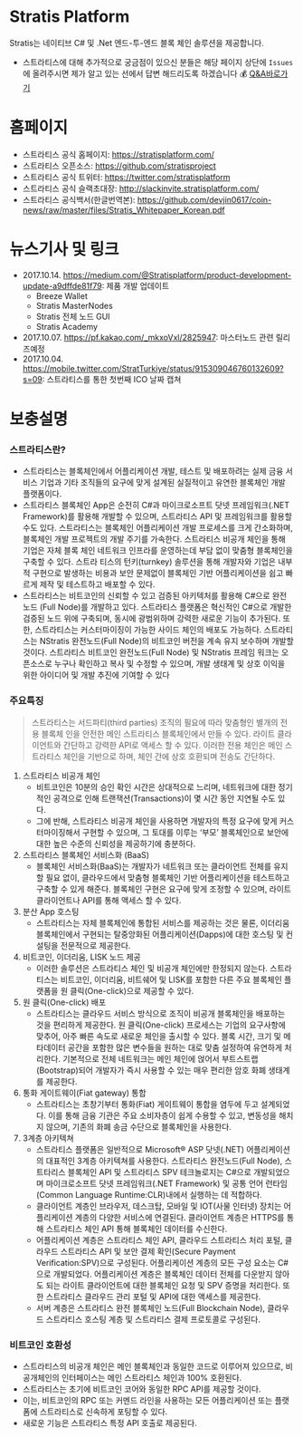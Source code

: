 # Stratis Platform

Stratis는 네이티브 C# 및 .Net 엔드-투-엔드 블록 체인 솔루션을 제공합니다.

- 스트라티스에 대해 추가적으로 궁금점이 있으신 분들은 해당 페이지 상단에 `Issues`에 올려주시면 제가 알고 있는 선에서 답변 해드리도록 하겠습니다 :moneybag: [Q&A바로가기](https://github.com/devjin0617/coin-news/issues)

# 홈페이지

- 스트라티스 공식 홈페이지: https://stratisplatform.com/
- 스트라티스 오픈소스: https://github.com/stratisproject
- 스트라티스 공식 트위터: https://twitter.com/stratisplatform
- 스트라티스 공식 슬랙초대장: http://slackinvite.stratisplatform.com/
- 스트라티스 공식백서(한글번역본): https://github.com/devjin0617/coin-news/raw/master/files/Stratis_Whitepaper_Korean.pdf

# 뉴스기사 및 링크

- 2017.10.14. https://medium.com/@Stratisplatform/product-development-update-a9dffde81f79: 제품 개발 업데이트
  - Breeze Wallet
  - Stratis MasterNodes
  - Stratis 전체 노드 GUI
  - Stratis Academy
- 2017.10.07. https://pf.kakao.com/_mkxoVxl/2825947: 마스터노드 관련 릴리즈예정
- 2017.10.04. https://mobile.twitter.com/StratTurkiye/status/915309046760132609?s=09: 스트라티스를 통한 첫번째 ICO 날짜 캡쳐

# 보충설명

### 스트라티스란?

- 스트라티스는 블록체인에서 어플리케이션 개발, 테스트 및 배포하려는 실제 금융 서비스 기업과 기타 조직들의 요구에 맞게 설계된 실질적이고 유연한 블록체인 개발 플랫폼이다.
- 스트라티스 블록체인 App은 순전히 C#과 마이크로소프트 닷넷 프레임워크(.NET Framework)를 활용해 개발할 수 있으며, 스트라티스 API 및 프레임워크를 활용할 수도
있다. 스트라티스는 블록체인 어플리케이션 개발 프로세스를 크게 간소화하며, 블록체인 개발 프로젝트의 개발 주기를 가속한다. 스트라티스 비공개 체인을 통해 기업은 자체 블록 체인 네트워크 인프라를 운영하는데 부담 없이 맞춤형 블록체인을 구축할 수 있다. 스트라 티스의 턴키(turnkey) 솔루션을 통해 개발자와 기업은 내부적 구현으로 발생하는 비용과 보안 문제없이 블록체인 기반 어플리케이션을 쉽고 빠르게 제작 및 테스트하고 배포할 수 있다.
- 스트라티스는 비트코인의 신뢰할 수 있고 검증된 아키텍처를 활용해 C#으로 완전 노드 (Full Node)를 개발하고 있다. 스트라티스 플랫폼은 혁신적인 C#으로 개발한 검증된 노드 위에 구축되며, 동시에 광범위하며 강력한 새로운 기능이 추가된다. 또한, 스트라티스는 커스터마이징이 가능한 사이드 체인의 배포도 가능하다. 스트라티스는 NStratis 완전노드(Full Node)의 비트코인 버전을 계속 유지 보수하며 개발할 것이다. 스트라티스 비트코인 완전노드(Full Node) 및 NStratis 프레임 워크는 오픈소스로 누구나 확인하고 복사 및 수정할 수 있으며, 개발 생태계 및 상호 이익을 위한 아이디어 및 개발 추진에 기여할 수 있다

### 주요특징

> 스트라티스는 서드파티(third parties) 조직의 필요에 따라 맞춤형인 별개의 전용 블록체 인을 안전한 메인 스트라티스 블록체인에서 만들 수 있다. 라이트 클라이언트와 간단하고 강력한 API로 액세스 할 수 있다. 이러한 전용 체인은 메인 스트라티스 체인을 기반으로 하며, 체인 간에 상호 호환되며 전송도 간단하다.

1. 스트라티스 비공개 체인
    - 비트코인은 10분의 승인 확인 시간은 상대적으로 느리며, 네트워크에 대한 정기적인 공격으로 인해 트랜잭션(Transactions)이 몇 시간 동안 지연될 수도 있다.
    - 그에 반해, 스트라티스 비공개 체인을 사용하면 개발자의 특정 요구에 맞게 커스터마이징해서 구현할 수 있으며, 그 토대를 이루는 ‘부모’ 블록체인으로 보안에 대한 높은 수준의 신뢰성을 제공하기에 충분하다.
2. 스트라티스 블록체인 서비스화 (BaaS)
    - 블록체인 서비스화(BaaS)는 개발자가 네트워크 또는 클라이언트 전체를 유지할 필요 없이, 클라우드에서 맞춤형 블록체인 기반 어플리케이션을 테스트하고 구축할 수 있게 해준다. 블록체인 구현은 요구에 맞게 조정할 수 있으며, 라이트 클라이언트나 API를 통해 액세스 할 수 있다.
3. 분산 App 호스팅
    - 스트라티스는 자체 블록체인에 통합된 서비스를 제공하는 것은 물론, 이더리움 블록체인에서 구현되는 탈중앙화된 어플리케이션(Dapps)에 대한 호스팅 및 컨설팅을 전문적으로 제공한다.
4. 비트코인, 이더리움, LISK 노드 제공
    - 이러한 솔루션은 스트라티스 체인 및 비공개 체인에만 한정되지 않는다. 스트라티스는 비트코인, 이더리움, 비트쉐어 및 LISK를 포함한 다른 주요 블록체인 플랫폼을 원 클릭(One-click)으로 제공할 수 있다. 
5. 원 클릭(One-click) 배포
    - 스트라티스는 클라우드 서비스 방식으로 조직이 비공개 블록체인을 배포하는 것을 편리하게 제공한다. 원 클릭(One-click) 프로세스는 기업의 요구사항에 맞추어, 아주 빠른 속도로 새로운 체인을 출시할 수 있다. 블록 시간, 크기 및 메타데이터 공간을 포함한 많은 변수들을 원하는 대로 맞춤 설정하여 유연하게 처리한다. 기본적으로 전체 네트워크는 메인 체인에 얹어서 부트스트랩(Bootstrap)되어 개발자가 즉시 사용할 수 있는 매우 편리한 암호 화폐 생태계를 제공한다.
6. 통화 게이트웨이(Fiat gateway) 통합
    - 스트라티스는 초창기부터 통화(Fiat) 게이트웨이 통합을 염두에 두고 설계되었다. 이를 통해 금융 기관은 주요 소비자층이 쉽게 수용할 수 있고, 변동성을 해치지 않으며, 기존의 화폐 송금 수단으로 블록체인을 사용한다.
7. 3계층 아키텍쳐
    - 스트라티스 플랫폼은 일반적으로 Microsoft® ASP 닷넷(.NET) 어플리케이션의 대표적인 3계층 아키텍쳐를 사용한다. 스트라티스 완전노드(Full Node), 스트타리스 블록체인 API 및 스트라티스 SPV 테크놀로지는 C#으로 개발되었으며 마이크로소프트 닷넷 프레임워크(.NET Framework) 및 공통 언어 런타임(Common Language Runtime:CLR)내에서 실행하는 데 적합하다.
    - 클라이언트 계층인 브라우저, 데스크탑, 모바일 및 IOT(사물 인터넷) 장치는 어플리케이션 계층의 다양한 서비스에 연결된다. 클라이언트 계층은 HTTPS를 통해 스트라티스 체인 API 통해 블록체인 데이터를 수신한다.
    - 어플리케이션 계층은 스트라티스 체인 API, 클라우드 스트라티스 처리 포털, 클라우드 스트라티스 API 및 보안 결제 확인(Secure Payment Verification:SPV)으로 구성된다. 어플리케이션 계층의 모든 구성 요소는 C#으로 개발되었다. 어플리케이션 계층은 블록체인 데이터 전체를 다운받지 않아도 되는 라이트 클라이언트에 대한 블록체인 요청 및 SPV 증명을 처리한다. 또한 스트라티스 클라우드 관리 포털 및 API에 대한 액세스를 제공한다.
    - 서버 계층은 스트라티스 완전 블록체인 노드(Full Blockchain Node), 클라우드 스트라티스 호스팅 계층 및 스트라티스 결제 프로토콜로 구성된다.

### 비트코인 호환성

- 스트라티스의 비공개 체인은 메인 블록체인과 동일한 코드로 이루어져 있으므로, 비공개체인의 인터페이스는 메인 스트라티스 체인과 100% 호환된다.
- 스트라티스는 초기에 비트코인 코어와 동일한 RPC API를 제공할 것이다. 
- 이는, 비트코인의 RPC 또는 커멘드 라인을 사용하는 모든 어플리케이션 또는 플랫폼에 스트라티스로 신속하게 포팅할 수 있다.
- 새로운 기능은 스트라티스 특정 API 호출로 제공된다.
